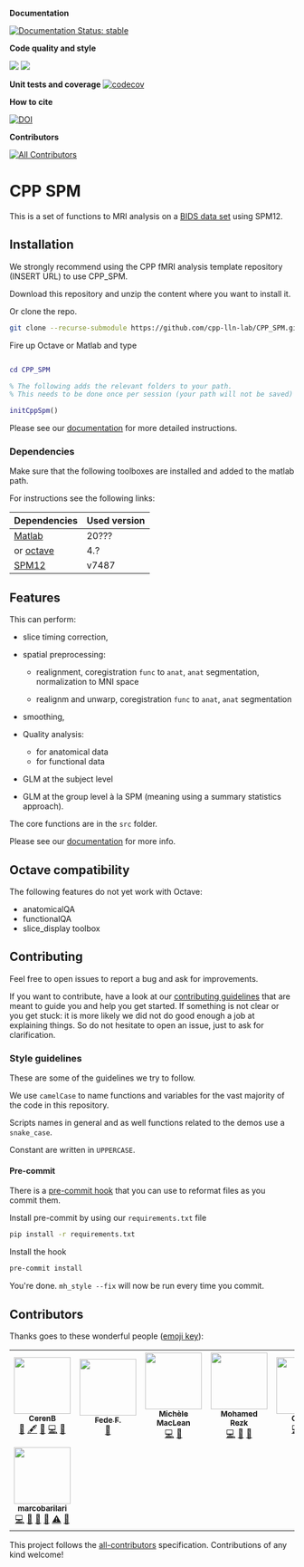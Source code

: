 <!-- lint disable -->

**Documentation**

[![Documentation Status: stable](https://readthedocs.org/projects/cpp_spm/badge/?version=stable)](https://cpp_spm.readthedocs.io/en/stable/?badge=stable)

**Code quality and style**

[![](https://img.shields.io/badge/Octave-CI-blue?logo=Octave&logoColor=white)](https://github.com/cpp-lln-lab/CPP_SPM/actions)
![](https://github.com/cpp-lln-lab/CPP_SPM/workflows/CI/badge.svg)

**Unit tests and coverage**
[![codecov](https://codecov.io/gh/cpp-lln-lab/CPP_SPM/branch/master/graph/badge.svg?token=8IoRQtbFUV)](https://codecov.io/gh/cpp-lln-lab/CPP_SPM)

**How to cite**

[![DOI](https://zenodo.org/badge/DOI/10.5281/zenodo.3556173.svg)](https://doi.org/10.5281/zenodo.3556173)

**Contributors**

<!-- ALL-CONTRIBUTORS-BADGE:START - Do not remove or modify this section -->

[![All Contributors](https://img.shields.io/badge/all_contributors-8-orange.svg?style=flat-square)](#contributors-)

<!-- ALL-CONTRIBUTORS-BADGE:END -->

<!-- lint enable -->

# CPP SPM

This is a set of functions to MRI analysis on a
[BIDS data set](https://bids.neuroimaging.io/) using SPM12.

## Installation

We strongly recommend using the CPP fMRI analysis template repository (INSERT
URL) to use CPP_SPM.

Download this repository and unzip the content where you want to install it.

Or clone the repo.

```bash
git clone --recurse-submodule https://github.com/cpp-lln-lab/CPP_SPM.git
```

Fire up Octave or Matlab and type

```matlab

cd CPP_SPM

% The following adds the relevant folders to your path.
% This needs to be done once per session (your path will not be saved)

initCppSpm()

```

Please see our
[documentation](https://cpp_spm.readthedocs.io/en/latest/index.html) for
more detailed instructions.

### Dependencies

Make sure that the following toolboxes are installed and added to the matlab
path.

For instructions see the following links:

<!-- lint disable -->

| Dependencies                                               | Used version |
| ---------------------------------------------------------- | ------------ |
| [Matlab](https://www.mathworks.com/products/matlab.html)   | 20???        |
| or [octave](https://www.gnu.org/software/octave/)          | 4.?          |
| [SPM12](https://www.fil.ion.ucl.ac.uk/spm/software/spm12/) | v7487        |

<!-- lint enable -->

## Features

This can perform:

-   slice timing correction,

-   spatial preprocessing:

    -   realignment, coregistration `func` to `anat`, `anat` segmentation,
        normalization to MNI space

    -   realignm and unwarp, coregistration `func` to `anat`, `anat`
        segmentation

-   smoothing,

-   Quality analysis:

    -   for anatomical data
    -   for functional data

-   GLM at the subject level

-   GLM at the group level à la SPM (meaning using a summary statistics
    approach).

The core functions are in the `src` folder.

Please see our
[documentation](https://cpp_spm.readthedocs.io/en/latest/index.html) for
more info.

## Octave compatibility

The following features do not yet work with Octave:

-   anatomicalQA
-   functionalQA
-   slice_display toolbox

## Contributing

Feel free to open issues to report a bug and ask for improvements.

If you want to contribute, have a look at our
[contributing guidelines](https://github.com/cpp-lln-lab/.github/blob/main/CONTRIBUTING.md)
that are meant to guide you and help you get started. If something is not clear
or you get stuck: it is more likely we did not do good enough a job at
explaining things. So do not hesitate to open an issue, just to ask for
clarification.

### Style guidelines

These are some of the guidelines we try to follow.

We use `camelCase` to name functions and variables for the vast majority of the
code in this repository.

Scripts names in general and as well functions related to the demos use a
`snake_case`.

Constant are written in `UPPERCASE`.

#### Pre-commit

There is a [pre-commit hook](https://pre-commit.com/) that you can use to
reformat files as you commit them.

Install pre-commit by using our `requirements.txt` file

```bash
pip install -r requirements.txt
```

Install the hook

```bash
pre-commit install
```

You're done. `mh_style --fix` will now be run every time you commit.

## Contributors

Thanks goes to these wonderful people
([emoji key](https://allcontributors.org/docs/en/emoji-key)):

<!-- ALL-CONTRIBUTORS-LIST:START - Do not remove or modify this section -->
<!-- prettier-ignore-start -->
<!-- markdownlint-disable -->
<table>
  <tr>
    <td align="center"><a href="https://github.com/CerenB"><img src="https://avatars1.githubusercontent.com/u/10451654?v=4?s=100" width="100px;" alt=""/><br /><sub><b>CerenB</b></sub></a><br /><a href="https://github.com/cpp-lln-lab/CPP_SPM/issues?q=author%3ACerenB" title="Bug reports">🐛</a> <a href="#content-CerenB" title="Content">🖋</a> <a href="https://github.com/cpp-lln-lab/CPP_SPM/commits?author=CerenB" title="Documentation">📖</a> <a href="https://github.com/cpp-lln-lab/CPP_SPM/commits?author=CerenB" title="Code">💻</a> <a href="https://github.com/cpp-lln-lab/CPP_SPM/pulls?q=is%3Apr+reviewed-by%3ACerenB" title="Reviewed Pull Requests">👀</a></td>
    <td align="center"><a href="https://github.com/fedefalag"><img src="https://avatars2.githubusercontent.com/u/50373329?v=4?s=100" width="100px;" alt=""/><br /><sub><b>Fede F.</b></sub></a><br /><a href="https://github.com/cpp-lln-lab/CPP_SPM/issues?q=author%3Afedefalag" title="Bug reports">🐛</a></td>
    <td align="center"><a href="https://github.com/mwmaclean"><img src="https://avatars.githubusercontent.com/u/54547865?v=4?s=100" width="100px;" alt=""/><br /><sub><b>Michèle MacLean</b></sub></a><br /><a href="https://github.com/cpp-lln-lab/CPP_SPM/commits?author=mwmaclean" title="Code">💻</a> <a href="#ideas-mwmaclean" title="Ideas, Planning, & Feedback">🤔</a></td>
    <td align="center"><a href="https://github.com/mohmdrezk"><img src="https://avatars2.githubusercontent.com/u/9597815?v=4?s=100" width="100px;" alt=""/><br /><sub><b>Mohamed Rezk</b></sub></a><br /><a href="https://github.com/cpp-lln-lab/CPP_SPM/commits?author=mohmdrezk" title="Code">💻</a> <a href="https://github.com/cpp-lln-lab/CPP_SPM/pulls?q=is%3Apr+reviewed-by%3Amohmdrezk" title="Reviewed Pull Requests">👀</a> <a href="#design-mohmdrezk" title="Design">🎨</a></td>
    <td align="center"><a href="https://cpplab.be"><img src="https://avatars0.githubusercontent.com/u/55407947?v=4?s=100" width="100px;" alt=""/><br /><sub><b>OliColli</b></sub></a><br /><a href="https://github.com/cpp-lln-lab/CPP_SPM/commits?author=OliColli" title="Code">💻</a> <a href="#design-OliColli" title="Design">🎨</a> <a href="https://github.com/cpp-lln-lab/CPP_SPM/commits?author=OliColli" title="Documentation">📖</a></td>
    <td align="center"><a href="https://remi-gau.github.io/"><img src="https://avatars3.githubusercontent.com/u/6961185?v=4?s=100" width="100px;" alt=""/><br /><sub><b>Remi Gau</b></sub></a><br /><a href="https://github.com/cpp-lln-lab/CPP_SPM/commits?author=Remi-Gau" title="Code">💻</a> <a href="https://github.com/cpp-lln-lab/CPP_SPM/commits?author=Remi-Gau" title="Documentation">📖</a> <a href="#infra-Remi-Gau" title="Infrastructure (Hosting, Build-Tools, etc)">🚇</a> <a href="#design-Remi-Gau" title="Design">🎨</a> <a href="https://github.com/cpp-lln-lab/CPP_SPM/pulls?q=is%3Apr+reviewed-by%3ARemi-Gau" title="Reviewed Pull Requests">👀</a> <a href="https://github.com/cpp-lln-lab/CPP_SPM/issues?q=author%3ARemi-Gau" title="Bug reports">🐛</a> <a href="https://github.com/cpp-lln-lab/CPP_SPM/commits?author=Remi-Gau" title="Tests">⚠️</a></td>
    <td align="center"><a href="https://github.com/anege"><img src="https://avatars0.githubusercontent.com/u/50317099?v=4?s=100" width="100px;" alt=""/><br /><sub><b>anege</b></sub></a><br /><a href="https://github.com/cpp-lln-lab/CPP_SPM/commits?author=anege" title="Code">💻</a> <a href="#design-anege" title="Design">🎨</a></td>
  </tr>
  <tr>
    <td align="center"><a href="https://github.com/marcobarilari"><img src="https://avatars3.githubusercontent.com/u/38101692?v=4?s=100" width="100px;" alt=""/><br /><sub><b>marcobarilari</b></sub></a><br /><a href="https://github.com/cpp-lln-lab/CPP_SPM/commits?author=marcobarilari" title="Code">💻</a> <a href="#design-marcobarilari" title="Design">🎨</a> <a href="https://github.com/cpp-lln-lab/CPP_SPM/pulls?q=is%3Apr+reviewed-by%3Amarcobarilari" title="Reviewed Pull Requests">👀</a> <a href="https://github.com/cpp-lln-lab/CPP_SPM/commits?author=marcobarilari" title="Documentation">📖</a> <a href="https://github.com/cpp-lln-lab/CPP_SPM/commits?author=marcobarilari" title="Tests">⚠️</a> <a href="https://github.com/cpp-lln-lab/CPP_SPM/issues?q=author%3Amarcobarilari" title="Bug reports">🐛</a></td>
  </tr>
</table>

<!-- markdownlint-restore -->
<!-- prettier-ignore-end -->

<!-- ALL-CONTRIBUTORS-LIST:END -->

This project follows the
[all-contributors](https://github.com/all-contributors/all-contributors)
specification. Contributions of any kind welcome!
